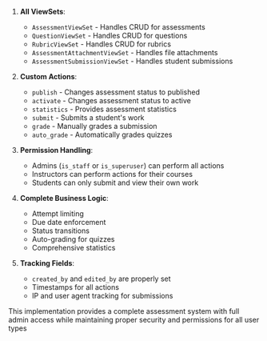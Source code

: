 1. **All ViewSets**:
   - `AssessmentViewSet` - Handles CRUD for assessments
   - `QuestionViewSet` - Handles CRUD for questions
   - `RubricViewSet` - Handles CRUD for rubrics
   - `AssessmentAttachmentViewSet` - Handles file attachments
   - `AssessmentSubmissionViewSet` - Handles student submissions

2. **Custom Actions**:
   - `publish` - Changes assessment status to published
   - `activate` - Changes assessment status to active
   - `statistics` - Provides assessment statistics
   - `submit` - Submits a student's work
   - `grade` - Manually grades a submission
   - `auto_grade` - Automatically grades quizzes

3. **Permission Handling**:
   - Admins (`is_staff` or `is_superuser`) can perform all actions
   - Instructors can perform actions for their courses
   - Students can only submit and view their own work

4. **Complete Business Logic**:
   - Attempt limiting
   - Due date enforcement
   - Status transitions
   - Auto-grading for quizzes
   - Comprehensive statistics

5. **Tracking Fields**:
   - `created_by` and `edited_by` are properly set
   - Timestamps for all actions
   - IP and user agent tracking for submissions

This implementation provides a complete assessment system with full admin access while maintaining proper security and permissions for all user types